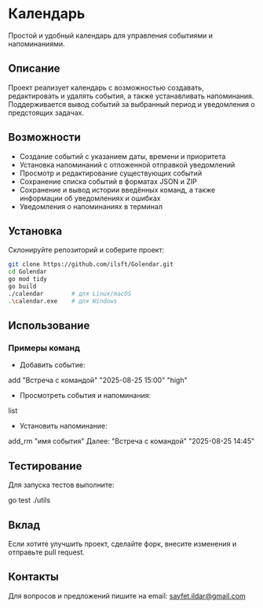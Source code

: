 # Календарь

Простой и удобный календарь для управления событиями и напоминаниями.

## Описание

Проект реализует календарь с возможностью создавать, редактировать и удалять события, а также устанавливать напоминания. Поддерживается вывод событий за выбранный период и уведомления о предстоящих задачах.

## Возможности

- Создание событий с указанием даты, времени и приоритета  
- Установка напоминаний с отложенной отправкой уведомлений  
- Просмотр и редактирование существующих событий  
- Сохранение списка событий в форматах JSON и ZIP  
- Сохранение и вывод истории введённых команд, а также информации об уведомлениях и ошибках  
- Уведомления о напоминаниях в терминал  

## Установка

Склонируйте репозиторий и соберите проект:

```bash
git clone https://github.com/ilsft/Golendar.git
cd Golendar
go mod tidy
go build 
./calendar        # для Linux/macOS
.\calendar.exe    # для Windows
```


## Использование

### Примеры команд

- Добавить событие:

add "Встреча с командой" "2025-08-25 15:00" "high"

- Просмотреть события и напоминания:

list

- Установить напоминание:

add_rm "имя события"
Далее: 
"Встреча с командой" "2025-08-25 14:45"


## Тестирование

Для запуска тестов выполните:

go test ./utils

## Вклад

Если хотите улучшить проект, сделайте форк, внесите изменения и отправьте pull request.

## Контакты

Для вопросов и предложений пишите на email: sayfet.ildar@gmail.com